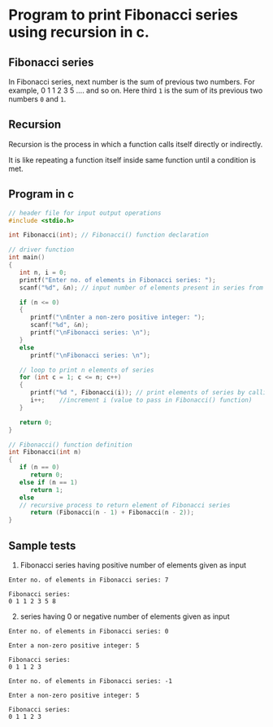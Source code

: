 # Program to print Fibonacci series using recursion in c.

## Fibonacci series

In Fibonacci series, next number is the sum of previous two numbers.
For example, 
0 1 1 2 3 5 .... and so on.
Here third `1` is the sum of its previous two numbers `0` and `1`.



## Recursion

Recursion is the process in which a function calls itself directly or indirectly.

It is like repeating a function itself inside same function until a condition is met.

## Program in c

```C
// header file for input output operations
#include <stdio.h>  

int Fibonacci(int); // Fibonacci() function declaration

// driver function
int main()
{
   int n, i = 0;
   printf("Enter no. of elements in Fibonacci series: ");
   scanf("%d", &n); // input number of elements present in series from user

   if (n <= 0)
   {
      printf("\nEnter a non-zero positive integer: ");
      scanf("%d", &n);
      printf("\nFibonacci series: \n");
   }
   else
      printf("\nFibonacci series: \n");

   // loop to print n elements of series
   for (int c = 1; c <= n; c++)
   {
      printf("%d ", Fibonacci(i)); // print elements of series by calling Fibonacci() function
      i++;    //increment i (value to pass in Fibonacci() function)
   }

   return 0;
}

// Fibonacci() function definition
int Fibonacci(int n)
{
   if (n == 0)
      return 0;
   else if (n == 1)
      return 1;
   else
   // recursive process to return element of Fibonacci series
      return (Fibonacci(n - 1) + Fibonacci(n - 2)); 
}

```

## Sample tests

1. Fibonacci series having positive number of elements given as input

~~~
Enter no. of elements in Fibonacci series: 7

Fibonacci series:
0 1 1 2 3 5 8
~~~

2. series having 0 or negative number of elements given as input

~~~
Enter no. of elements in Fibonacci series: 0

Enter a non-zero positive integer: 5

Fibonacci series:
0 1 1 2 3
~~~

~~~
Enter no. of elements in Fibonacci series: -1

Enter a non-zero positive integer: 5

Fibonacci series:
0 1 1 2 3
~~~